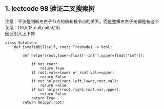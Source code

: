 ## 1. leetcode 98  验证二叉搜索树 <br>
注意：不仅是判断左右子节点的值和根节点的关系，而是整棵左右子树都是有这个关系：[10,5,12,null,null,6,13] <br>
因此引入上下界
```
class Solution:
    def isValidBST(self, root: TreeNode) -> bool:

        def helper(root,lower=float('-inf'),upper=float('inf')):
            
            if not root:
                return True
            if root.val<=lower or root.val>=upper:
                return False
            if not helper(root.left,lower,root.val):
                return False
            if not helper(root.right,root.val,upper):
                return False
            return True
        return helper(root)
```
